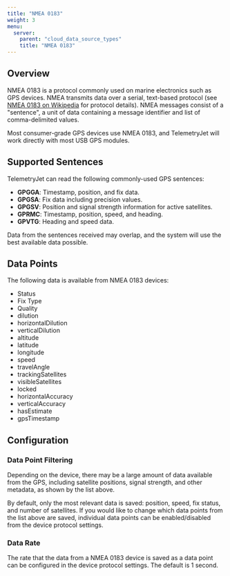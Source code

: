 ```yaml
---
title: "NMEA 0183"
weight: 3
menu:
  server:
    parent: "cloud_data_source_types"
    title: "NMEA 0183"
---
```


## Overview

NMEA 0183 is a protocol commonly used on marine electronics such as GPS devices. NMEA transmits data over a serial, text-based protocol (see [NMEA 0183 on Wikipedia](https://en.wikipedia.org/wiki/NMEA_0183) for protocol details). NMEA messages consist of a "sentence", a unit of data containing a message identifier and list of comma-delimited values.

Most consumer-grade GPS devices use NMEA 0183, and TelemetryJet will work directly with most USB GPS modules.

## Supported Sentences

TelemetryJet can read the following commonly-used GPS sentences:

- **GPGGA**: Timestamp, position, and fix data.
- **GPGSA**: Fix data including precision values.
- **GPGSV**: Position and signal strength information for active satellites.
- **GPRMC**: Timestamp, position, speed, and heading.
- **GPVTG**: Heading and speed data.

Data from the sentences received may overlap, and the system will use the best available data possible.

## Data Points

The following data is available from NMEA 0183 devices:

- Status
- Fix Type
- Quality
- dilution
- horizontalDilution
- verticalDilution
- altitude
- latitude
- longitude
- speed
- travelAngle
- trackingSatellites
- visibleSatellites
- locked
- horizontalAccuracy
- verticalAccuracy
- hasEstimate
- gpsTimestamp

## Configuration

### Data Point Filtering
Depending on the device, there may be a large amount of data available from the GPS, including satellite positions, signal strength, and other metadata, as shown by the list above.

By default, only the most relevant data is saved: position, speed, fix status, and number of satellites. If you would like to change which data points from the list above are saved, individual data points can be enabled/disabled from the device protocol settings.

### Data Rate
The rate that the data from a NMEA 0183 device is saved as a data point can be configured in the device protocol settings. The default is 1 second.
